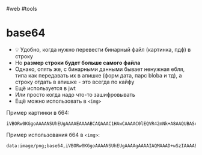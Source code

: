 #web #tools  

# base64

- 💡 Удобно, когда нужно перевести бинарный файл (картинка, пдф) в строку
- Но **размер строки будет больше самого файла**
- Однако, опять же, с бинарными данными бывает ненужная ебля, типа как передавать их в апишке (форм дата, парс blobа и тд), а строку отдать в апишке - это всегда по кайфу
- Ещё используется в jwt
- Или просто когда надо что-то зашифровывать
- Ещё можно использовать в `<img>`

Пример картинки в б64:

```
iVBORw0KGgoAAAANSUhEUgAAAAEAAAABCAQAAAC1HAwCAAAAC0lEQVR42mNk+A8AAQUBAScY42YAAAAASUVORK5CYII=
```

Пример использования б64 в `<img>`:

```
data:image/png;base64,iVBORw0KGgoAAAANSUhEUgAAAAgAAAAIAQMAAAD+wSzIAAAABlBMVEX///+/v7+jQ3Y5AAAADklEQVQI12P4AIX8EAgALgAD/aNpbtEAAAAASUVORK5CYII
```